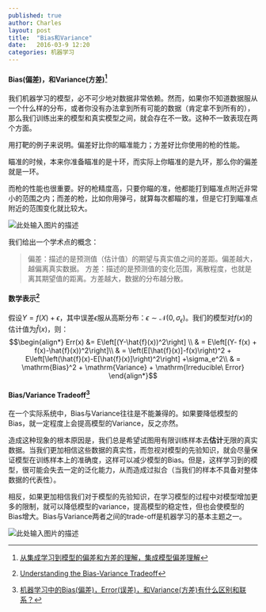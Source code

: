 ```yaml
---
published: true
author: Charles
layout: post
title:  "Bias和Variance"
date:   2016-03-9 12:20
categories: 机器学习
---
```


#### Bias(偏差)，和Variance(方差)[^1]
我们机器学习的模型，必不可少地对数据非常依赖。然而，如果你不知道数据服从一个什么样的分布，或者你没有办法拿到所有可能的数据（肯定拿不到所有的），那么我们训练出来的模型和真实模型之间，就会存在不一致。这种不一致表现在两个方面。

用打靶的例子来说明。偏差好比你的瞄准能力；方差好比你使用的枪的性能。

瞄准的时候，本来你准备瞄准的是十环，而实际上你瞄准的是九环，那么你的偏差就是一环。

而枪的性能也很重要。好的枪精度高，只要你瞄的准，他都能打到瞄准点附近非常小的范围之内；而差的枪，比如你用弹弓，就算每次都瞄的准，但是它打到瞄准点附近的范围变化就比较大。 

![此处输入图片的描述][1]

我们给出一个学术点的概念：

> 偏差：描述的是预测值（估计值）的期望与真实值之间的差距。偏差越大，越偏离真实数据。
方差：描述的是预测值的变化范围，离散程度，也就是离其期望值的距离。方差越大，数据的分布越分散。

#### 数学表示[^2]

假设$Y = f(X) + \epsilon$，其中误差$\epsilon$服从高斯分布：$\epsilon \sim \mathcal{N}(0,\sigma_\epsilon)$。我们的模型对$f(x)$的估计值为$\hat{f}(x)$，则：
$$\begin{align*}
Err(x) &= E\left[(Y-\hat{f}(x))^2\right]  \\
& = E\left[(Y- f(x) + f(x)-\hat{f}(x))^2\right]\\
& = \left(E[\hat{f}(x)]-f(x)\right)^2 + E\left[\left(\hat{f}(x)-E[\hat{f}(x)]\right)^2\right] +\sigma_e^2\\
& = \mathrm{Bias}^2 + \mathrm{Variance} + \mathrm{Irreducible\ Error}
\end{align*}$$

#### Bias/Variance Tradeoff[^3]
在一个实际系统中，Bias与Variance往往是不能兼得的。如果要降低模型的Bias，就一定程度上会提高模型的Variance，反之亦然。

造成这种现象的根本原因是，我们总是希望试图用有限训练样本去**估计**无限的真实数据。当我们更加相信这些数据的真实性，而忽视对模型的先验知识，就会尽量保证模型在训练样本上的准确度，这样可以减少模型的Bias。但是，这样学习到的模型，很可能会失去一定的泛化能力，从而造成过拟合（当我们的样本不具备对整体数据的代表性）。

相反，如果更加相信我们对于模型的先验知识，在学习模型的过程中对模型增加更多的限制，就可以降低模型的variance，提高模型的稳定性，但也会使模型的Bias增大。Bias与Variance两者之间的trade-off是机器学习的基本主题之一。

![此处输入图片的描述][2]


  [1]: http://7xjbdi.com1.z0.glb.clouddn.com/2016-03-10_130216.png
  [2]: http://7xjbdi.com1.z0.glb.clouddn.com/biasvariance.png
  
  
  [^1]: [从集成学习到模型的偏差和方差的理解，集成模型偏差理解](http://www.bkjia.com/yjs/1044343.html)
  [^2]: [Understanding the Bias-Variance Tradeoff](http://scott.fortmann-roe.com/docs/BiasVariance.html)
  [^3]: [机器学习中的Bias(偏差)，Error(误差)，和Variance(方差)有什么区别和联系？](https://www.zhihu.com/question/27068705)